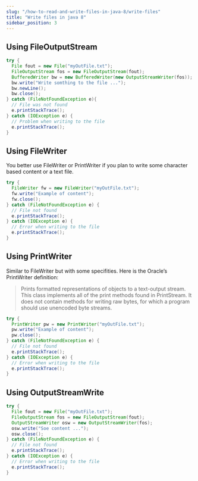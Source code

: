 ```yaml
---
slug: "/how-to-read-and-write-files-in-java-8/write-files"
title: "Write files in java 8"
sidebar_position: 3
---
```


## Using FileOutputStream

```java
try {
  File fout = new File("myOutFile.txt");
  FileOutputStream fos = new FileOutputStream(fout);
  BufferedWriter bw = new BufferedWriter(new OutputStreamWriter(fos));
  bw.write("Write somthing to the file ...");
  bw.newLine();
  bw.close();
} catch (FileNotFoundException e){
  // File was not found
  e.printStackTrace();
} catch (IOException e) {
  // Problem when writing to the file
  e.printStackTrace();
}
```

## Using FileWriter

You better use FileWriter or PrintWriter if you plan to write some character based content or a text file.

```java
try {
  FileWriter fw = new FileWriter("myOutFile.txt");
  fw.write("Example of content");
  fw.close();
} catch (FileNotFoundException e) {
  // File not found
  e.printStackTrace();
} catch (IOException e) {
  // Error when writing to the file
  e.printStackTrace();
}
```

## Using PrintWriter

Similar to FileWriter but with some specifities. Here is the Oracle’s PrintWriter definition:

>Prints formatted representations of objects to a text-output stream. This class implements all of the print methods found in PrintStream. It does not contain methods for writing raw bytes, for which a program should use unencoded byte streams.

```java
try {
  PrintWriter pw = new PrintWriter("myOutFile.txt");
  pw.write("Example of content");
  pw.close();
} catch (FileNotFoundException e) {
  // File not found
  e.printStackTrace();
} catch (IOException e) {
  // Error when writing to the file
  e.printStackTrace();
}
```

## Using OutputStreamWrite

```java
try {
  File fout = new File("myOutFile.txt");
  FileOutputStream fos = new FileOutputStream(fout);
  OutputStreamWriter osw = new OutputStreamWriter(fos);
  osw.write("Soe content ...");
  osw.close();
} catch (FileNotFoundException e) {
  // File not found
  e.printStackTrace();
} catch (IOException e) {
  // Error when writing to the file
  e.printStackTrace();
}
```

